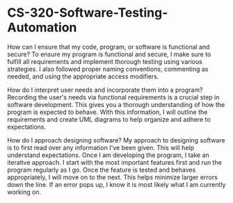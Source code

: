 # CS-320-Software-Testing-Automation

How can I ensure that my code, program, or software is functional and secure?
To ensure my program is functional and secure, I make sure to fulfill all requirements and implement thorough testing using various strategies. I also followed proper naming conventions, commenting as needed, and using the appropriate access modifiers.

How do I interpret user needs and incorporate them into a program?
Recording the user's needs via functional requirements is a crucial step in software development. This gives you a thorough understanding of how the program is expected to behave. With this information, I will outline the requirements and create UML diagrams to help organize and adhere to expectations.

How do I approach designing software?
My approach to designing software is to first read over any information I've been given. This will help understand expectations. Once I am developing the program, I take an iterative approach. I start with the most important features first and run the program regularly as I go. Once the feature is tested and behaves appropriately, I will move on to the next. This helps minimize larger errors down the line. If an error pops up, I know it is most likely what I am currently working on.
